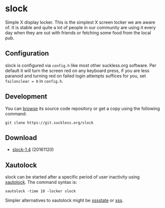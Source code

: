 slock
=====
Simple X display locker. This is the simplest X screen locker we are aware of.
It is stable and quite a lot of people in our community are using it every day
when they are out with friends or fetching some food from the local pub.

Configuration
-------------
slock is configured via `config.h` like most other suckless.org software. Per
default it will turn the screen red on any keyboard press, if you are less
paranoid and turning red on failed login attempts suffices for you, set
`failonclear = 0` in `config.h`.

Development
-----------
You can [browse](//git.suckless.org/slock/) its source code repository or get a
copy using the following command:

	git clone https://git.suckless.org/slock

Download
--------
* [slock-1.4](//dl.suckless.org/tools/slock-1.4.tar.gz) (20161120)

Xautolock
---------
slock can be started after a specific period of user inactivity using
[xautolock](https://www.ibiblio.org/pub/linux/X11/screensavers/). The command
syntax is:

	xautolock -time 10 -locker slock

Simpler alternatives to xautolock might be
[xssstate](//git.suckless.org/xssstate/) or
[xss](https://woozle.org/~neale/src/xss.html).

